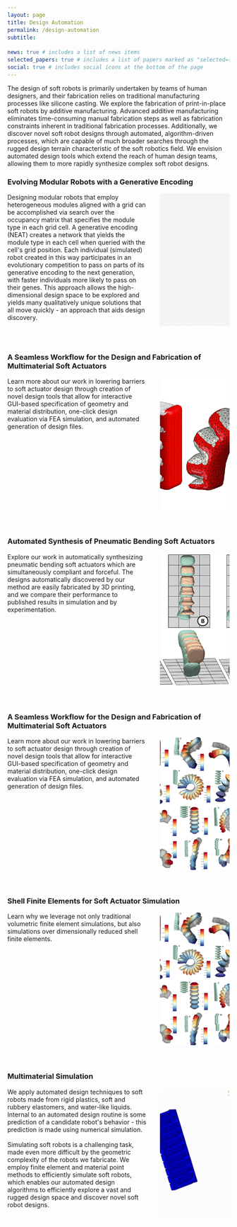 ```yaml
---
layout: page
title: Design Automation
permalink: /design-automation
subtitle: 

news: true # includes a list of news items
selected_papers: true # includes a list of papers marked as "selected={true}"
social: true # includes social icons at the bottom of the page
---
```


The design of soft robots is primarily undertaken by teams of human designers, and their fabrication relies on traditional manufacturing processes like silicone casting. We explore the fabrication of print-in-place soft robots by additive manufacturing. Advanced additive manufacturing eliminates time-consuming manual fabrication steps as well as fabrication constraints inherent in traditional fabrication processes.
Additionally, we discover novel soft robot designs through automated, algorithm-driven processes, which are capable of much broader searches through the rugged design terrain characteristic of the soft robotics field. We envision automated design tools which extend the reach of human design teams, allowing them to more rapidly synthesize complex soft robot designs.

### Evolving Modular Robots with a Generative Encoding

<div style="display: flex;">
    <div style="flex: 2;padding-right: 30px;">
        Designing modular robots that employ heterogeneous modules aligned with a grid can be accomplished via search over the occupancy matrix that specifies the module type in each grid cell. A generative encoding (NEAT) creates a network that yields the module type in each cell when queried with the cell's grid position. Each individual (simulated) robot created in this way participates in an evolutionary competition to pass on parts of its generative encoding to the next generation, with faster individuals more likely to pass on their genes. This approach allows the high-dimensional design space to be explored and yields many qualitatively unique solutions that all move quickly - an approach that aids design discovery.
    </div>
    <div style="flex: 1; margin-left: auto;">
        <img src="/assets/img/design-automation/da1.gif" alt="Image Description" style="width: 300px; height: 300px; object-fit: cover;">
    </div>
</div>
<br/><br/>

### A Seamless Workflow for the Design and Fabrication of Multimaterial Soft Actuators


<div style="display: flex;">
    <div style="flex: 2;padding-right: 30px;">
Learn more about our work in lowering barriers to soft actuator design through creation of novel design tools that allow for interactive GUI-based specification of geometry and material distribution, one-click design evaluation via FEA simulation, and automated generation of design files.
    </div>
    <div style="flex: 1; margin-left: auto;">
        <img src="/assets/img/soft-actuator-synthesis/sas1.png" alt="Image Description" style="width: 300px; height: 300px; object-fit: cover;">
    </div>
</div>
<br/><br/>

### Automated Synthesis of Pneumatic Bending Soft Actuators


<div style="display: flex;">
    <div style="flex: 2;padding-right: 30px;">
        Explore our work in automatically synthesizing pneumatic bending soft actuators which are simultaneously compliant and forceful. The designs automatically discovered by our method are easily fabricated by 3D printing, and we compare their performance to published results in simulation and by experimentation.
    </div>
    <div style="flex: 1; margin-left: auto;">
        <img src="/assets/img/soft-actuator-synthesis/sas2.png" alt="Image Description" style="width: 300px; height: 300px; object-fit: cover;">
    </div>
</div>
<br/><br/>

### A Seamless Workflow for the Design and Fabrication of Multimaterial Soft Actuators

<div style="display: flex;">
    <div style="flex: 2;padding-right: 30px;">
        Learn more about our work in lowering barriers to soft actuator design through creation of novel design tools that allow for interactive GUI-based specification of geometry and material distribution, one-click design evaluation via FEA simulation, and automated generation of design files.
    </div>
    <div style="flex: 1; margin-left: auto;">
        <img src="/assets/img/numerical-simulation/ns1.png" alt="Image Description" style="width: 300px; height: 300px; object-fit: cover;">
    </div>
</div>
<br/><br/>


### Shell Finite Elements for Soft Actuator Simulation

<div style="display: flex;">
    <div style="flex: 2;padding-right: 30px;">
        Learn why we leverage not only traditional volumetric finite element simulations, but also simulations over dimensionally reduced shell finite elements.
    </div>
    <div style="flex: 1; margin-left: auto;">
        <img src="/assets/img/numerical-simulation/ns2.png" alt="Image Description" style="width: 300px; height: 300px; object-fit: cover;">
    </div>
</div>
<br/><br/>

### Multimaterial Simulation
<div style="display: flex;">
    <div style="flex: 2;padding-right: 30px;">
        We apply automated design techniques to soft robots made from rigid plastics, soft and rubbery elastomers, and water-like liquids. Internal to an automated design routine is some prediction of a candidate robot's behavior - this prediction is made using numerical simulation.
        <br/><br/>
        Simulating soft robots is a challenging task, made even more difficult by the geometric complexity of the robots we fabricate. We employ finite element and material point methods to efficiently simulate soft robots, which enables our automated design algorithms to efficiently explore a vast and rugged design space and discover novel soft robot designs.
    </div>
    <div style="flex: 1; margin-left: auto;">
        <img src="/assets/img/numerical-simulation/ns3.gif" alt="Image Description" style="width: 300px; height: 300px; object-fit: cover;">
    </div>
</div>
<br/><br/>

